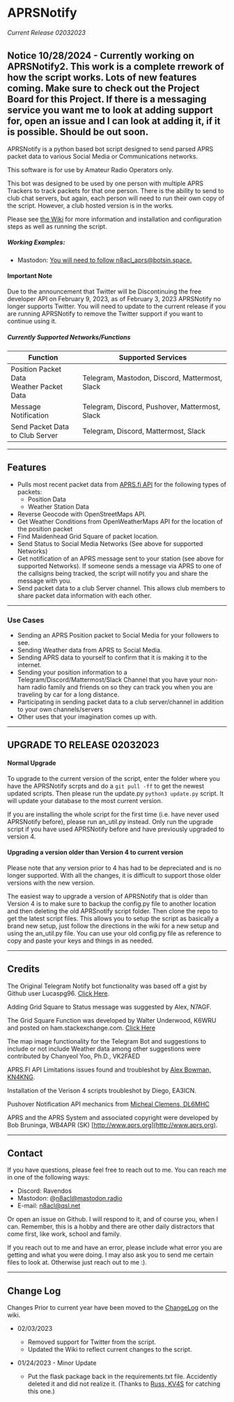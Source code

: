 # APRSNotify

###### Current Release 02032023

## Notice 10/28/2024 - Currently working on APRSNotify2. This work is a complete rrework of how the script works. Lots of new features coming. Make sure to check out the Project Board for this Project. If there is a messaging service you want me to look at adding support for, open an issue and I can look at adding it, if it is possible. Should be out soon.

APRSNotify is a python based bot script designed to send parsed APRS packet data to various Social Media or Communications networks.

This software is for use by Amateur Radio Operators only.

This bot was designed to be used by one person with multiple APRS Trackers to track packets for that one person. There is the ability to send to club chat servers, but again, each person will need to run their own copy of the script. However, a club hosted version is in the works.

Please see [the Wiki](https://n8acl.github.io/aprsnotify) for more information and installation and configuration steps as well as running the script.

##### Working Examples:
- Mastodon: [You will need to follow n8acl_aprs@botsin.space.](https://botsin.space/@n8acl_aprs)

#### Important Note
Due to the announcement that Twitter will be Discontinuing the free developer API on February 9, 2023, as of February 3, 2023 APRSNotify no longer supports Twitter. You will need to update to the current release if you are running APRSNotify to remove the Twitter support if you want to continue using it.

##### Currently Supported Networks/Functions

| Function | Supported Services|
|----------|------------------|
|Position Packet Data<br>Weather Packet Data| Telegram, Mastodon, Discord, Mattermost, Slack|
|Message Notification| Telegram, Discord, Pushover, Mattermost, Slack|
|Send Packet Data<br>to Club Server| Telegram, Discord, Mattermost, Slack|

---

## Features
- Pulls most recent packet data from [APRS.fi API](https://aprs.fi/page/api) for the following types of packets:
  - Position Data
  - Weather Station Data
- Reverse Geocode with OpenStreetMaps API.
- Get Weather Conditions from OpenWeatherMaps API for the location of the position packet
- Find Maidenhead Grid Square of packet location.
- Send Status to Social Media Networks (See above for supported Networks)
- Get notification of an APRS message sent to your station (see above for supported Networks). If someone sends a message via APRS to one of the callsigns being tracked, the script will notify you and share the message with you.
- Send packet data to a club Server channel. This allows club members to share packet data information with each other.

---

### Use Cases
* Sending an APRS Position packet to Social Media for your followers to see.
* Sending Weather data from APRS to Social Media.
* Sending APRS data to yourself to confirm that it is making it to the internet.
* Sending your position information to a Telegram/Discord/Mattermost/Slack Channel that you have your non-ham radio family and friends on so they can track you when you are traveling by car for a long distance.
* Participating in sending packet data to a club server/channel in addition to your own channels/servers
* Other uses that your imagination comes up with.

---

## UPGRADE TO RELEASE 02032023

#### Normal Upgrade

To upgrade to the current version of the script, enter the folder where you have the APRSNotify scrpts and do a ```git pull -ff``` to get the newest updated scripts. Then please run the update.py ```python3 update.py``` script. It will update your database to the most current version.

If you are installing the whole script for the first time (i.e. have never used APRSNotify before), please run an_util.py instead. Only run the upgrade script if you have used APRSNotify before and have previously upgraded to version 4.

#### Upgrading a version older than Version 4 to current version

Please note that any version prior to 4 has had to be depreciated and is no longer supported. With all the changes, it is difficult to support those older versions with the new version.

The easiest way to upgrade a version of APRSNotify that is older than Version 4 is to make sure to backup the config.py file to another location and then deleting the old APRSnotify script folder. Then clone the repo to get the latest script files. This allows you to setup the script as basically a brand new setup, just follow the directions in the wiki for a new setup and using the an_util.py file. You can use your old config.py file as reference to copy and paste your keys and things in as needed.

---

## Credits
The Original Telegram Notify bot functionality was based off a gist by Github user Lucaspg96. [Click Here](https://gist.github.com/lucaspg96/284c9dbe01d05d0563fde8fbb00db220).

Adding Grid Square to Status message was suggested by Alex, N7AGF.

The Grid Square Function was developed by Walter Underwood, K6WRU and posted on ham.stackexchange.com. [Click Here](https://ham.stackexchange.com/questions/221/how-can-one-convert-from-lat-long-to-grid-square)

The map image functionality for the Telegram Bot and suggestions to include or not include Weather data among other suggestions were contributed by Chanyeol Yoo, Ph.D., VK2FAED

APRS.FI API Limitations issues found and troubleshot by [Alex Bowman, KN4KNG](https://github.com/KN4KNG). 

Installation of the Verison 4 scripts troubleshot by Diego, EA3ICN.

Pushover Notification API mechanics from [Micheal Clemens, DL6MHC](https://qrz.is/)

APRS and the APRS System and associated copyright were developed by Bob Bruninga, WB4APR (SK) [http://www.aprs.org](http://www.aprs.org).

---

## Contact
If you have questions, please feel free to reach out to me. You can reach me in one of the following ways:

- Discord: Ravendos
- Mastodon: @n8acl@mastodon.radio
- E-mail: n8acl@qsl.net

Or open an issue on Github. I will respond to it, and of course you, when I can. Remember, this is a hobby and there are other daily distractors that come first, like work, school and family.

If you reach out to me and have an error, please include what error you are getting and what you were doing. I may also ask you to send me certain files to look at. Otherwise just reach out to me :).

---

## Change Log 
Changes Prior to current year have been moved to the [ChangeLog](https://n8acl.github.io/aprsnotify/changelog/) on the wiki.

* 02/03/2023
  * Removed support for Twitter from the script. 
  * Updated the Wiki to reflect current changes to the script.

* 01/24/2023 - Minor Update
  * Put the flask package back in the requirements.txt file. Accidently deleted it and did not realize it. (Thanks to [Russ, KV4S](https://github.com/Russell-KV4S) for catching this one.)

